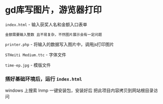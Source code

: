 # gd库写图片，游览器打印


`index.html` - 输入获奖人名和金额入口表单

	金额需要输入整数 且不易复杂，不然图片展示会有一定问题

`printer.php` - 将输入的数据写入图片中，调用js打印图片

`STHeiti Medium.ttc` -  字体文件

`time-ep.jpg` - 模版文件
 
 
### 搭好基础环境后，运行 `index.html`

windows 上搜索 lnmp 一键安装包，安装好后 把此项目内容拷贝到网站根目录访问


